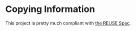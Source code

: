 <!--
SPDX-FileCopyrightText: 2023 Jason Yundt <jason@jasonyundt.email>
SPDX-License-Identifier: Apache-2.0
-->

# Copying Information

This project is pretty much compliant with [the REUSE Spec](https://reuse.software/spec/).
